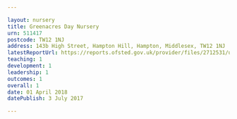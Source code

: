 ```yaml
---

layout: nursery
title: Greenacres Day Nursery
urn: 511417
postcode: TW12 1NJ
address: 143b High Street, Hampton Hill, Hampton, Middlesex, TW12 1NJ
latestReportUrl: https://reports.ofsted.gov.uk/provider/files/2712531/urn/511417.pdf
teaching: 1
development: 1
leadership: 1
outcomes: 1
overall: 1
date: 01 April 2018 
datePublish: 3 July 2017

---
```

